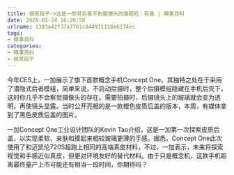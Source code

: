 ```yaml
---
title: 搞笑段子->这是一款背后看不到摄像头的旗舰机：有毒 | 糗事百科
date: 2020-01-24 16:26:58
urlname: 1383a42f37a7761c844911118e6174ec
tags: 
- 糗事百科
categories:
- 糗事百科
- 搞笑段子
---
```

今年CES上，一加展示了旗下首款概念手机Concept One。其独特之处在于采用了潜隐式后者模组，简单来说，不启动后摄时，整个后摄模组隐藏在手机后壳下，这时你几乎不会察觉摄像头的存在。需要拍摄时，后摄镜头上的玻璃就会变为透明，再使镜头显露。当时公开亮相的是一款橙色皮质后盖的版本，本周，有媒体拿到了黑色皮质后盖的图片。

一加Concept One工业设计团队的Kevin Tao介绍，这是一加第一次探索皮质后盖，以实现柔软、亲肤和摸起来相较玻璃更薄的手感。据悉，Concept One此次使用了和迈凯伦720S超跑上相同的高端真皮材料，不过，一加表示，未来将探索视觉和手感近似真皮，但更对环境友好的替代材料。由于只是概念机，这款手机距离最终量产上市可能还有相当一段时间，你期待吗？


